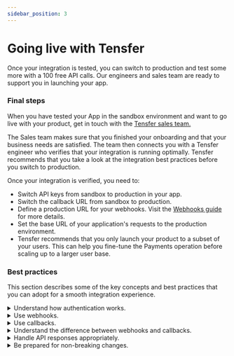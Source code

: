 ```yaml
---
sidebar_position: 3
---
```


# Going live with Tensfer

Once your integration is tested, you can switch to production and test some more with a 100 free API calls. Our engineers and sales team are ready to support you in launching your app.

### Final steps
When you have tested your App in the sandbox environment and want to go live with your product, get in touch with the <a href='/' className='link'>Tensfer sales team.</a>

The Sales team makes sure that you finished your onboarding and that your business needs are satisfied. The team then connects you with a Tensfer engineer who verifies that your integration is running optimally. Tensfer recommends that you take a look at the integration best practices before you switch to production.

Once your integration is verified, you need to:

- Switch API keys from sandbox to production in your app.
- Switch the callback URL from sandbox to production.
- Define a production URL for your webhooks. Visit the <a href='/' className='link'>Webhooks guide</a> for more details.
- Set the base URL of your application's requests to the production environment.
- Tensfer recommends that you only launch your product to a subset of your users. This can help you fine-tune the Payments operation before scaling up to a larger user base.


### Best practices

This section describes some of the key concepts and best practices that you can adopt for a smooth integration experience.

<details className='details'>
  <summary className='bold'>Understand how authentication works.</summary>
  <div>
    <div>Tensfer's API uses bearer authentication. There are 3 kinds of keys you must use in your implementation: the client token, the public API key, and the secret API key.</div>

    ___

   <div>Visit the <a href='' className='link'>API overview</a> understand more about your different API keys, and how you can retrieve them from the dashboard.</div>
  </div>
</details>

<details className='details'>
  <summary className='bold'>Use webhooks.</summary>
  <div>
    <div>Webhooks provide real-time notifications when important events take place in your Tensfer integration. You can subscribe to these notifications by setting up a webhook URL in your Tensfer app. You will receive notifications to your system via simple HTTP requests from Tensfer, using `JSON` payloads..</div>

    ___

   <div>Make sure that you understand these key points about using webhooks:</div>
   <div>
        - <a href='/' className='link'>How to subscribe to webhooks</a>
        - <a href='/' className='link'>The different webhook notification levels that you can utilize</a>
        - <a href='/' className='link'>How to respond to webhooks</a>
        - <a href='/' className='link'>How to verify that a webhook was sent by Tensfer</a>
   </div>
  </div>
</details>

<details className='details'>
  <summary className='bold'>Use callbacks.</summary>
  <div>
    <div>Callbacks provide actionable information when specific events take place in your Tensfer app. Improve your application's usability and enhance user experience by building workflows, front-end responses, and automation around the callbacks that Tensfer offers.</div>

    ___

   <div>Make sure that you understand the <a href='/' className='link'>different types of callbacks</a>, and the recommended actions you can take when a callback event occurrs.</div>
  </div>
</details>

<details className='details'>
  <summary className='bold'>Understand the difference between webhooks and callbacks.</summary>
  <div>
    <div>**Webhooks** notify you about updates in the Tensfer products that you enable in your app. Some examples when Tensfer sends webhook notifications:</div>

    ___

   <div>
        - a user needs reauthentication
        - an identity profile is ready
        - a user cancels a payment
   </div>

    ___
    
<div>Use these notifications for tasks that require a response via the API, such as asynchronous requests, retries, or any other operation that needs processing on the backend of your application.</div>

___

<div>**Callback events** give you detailed information about what the user does in your Tensfer integration. For example, you can get callbacks when:</div>

___

   <div>
        - specific screens load in the Tensfer app
        - a user has successfully connected their accounts
        - an error occurred during app initialization
   </div>

   ___

   <div>Use these callbacks to build front-end logic in your app, like displaying success or error messages or advancing your users in the app workflow.</div>
  </div>
</details>

<details className='details'>
  <summary className='bold'>Handle API responses appropriately.</summary>
  <div>
    <div>Make sure that your integration handles:</div>

    ___

   <div>
        - Paginated responses.
        - `null` values
        - `204 - No content` responses. Some API endpoints return this status code, with no content in the body of the response.
        - `400`, `401`, `500`, and timeout errors. Tensfer recommends that you log the `request_id` of error responses in case you need to reach out to the Support team. This ID can help speed up the troubleshooting process.
   </div>

   ___

   <div>Read more about how the handle responses from the Tensfer API in the <a href='/' className='link'>API reference.</a></div>
  </div>
</details>

<details className='details'>
  <summary className='bold'>Be prepared for non-breaking changes.</summary>
  <div>
    <div>The Tensfer team is continuously working to improve the API. This means that changes in the API may happen. Make sure that any potential non-breaking changes in Tensfer's API will not affect your integration. Some examples:</div>

    ___

   <div>
        - New fields or a different field order in the response body
        - Change in the number of characters in a string
        - Adding new endpoints
   </div>
  </div>
</details>
